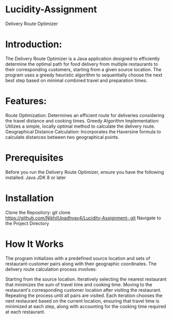 # Lucidity-Assignment
Delivery Route Optimizer

# Introduction:
The Delivery Route Optimizer is a Java application designed to efficiently determine the optimal path for food delivery from multiple restaurants to their corresponding customers, starting from a given source location. The program uses a greedy heuristic algorithm to sequentially choose the next best step based on minimal combined travel and preparation times.

# Features:
Route Optimization: Determines an efficient route for deliveries considering the travel distance and cooking times.
Greedy Algorithm Implementation: Utilizes a simple, locally optimal method to calculate the delivery route.
Geographical Distance Calculation: Incorporates the Haversine formula to calculate distances between two geographical points.

# Prerequisites
Before you run the Delivery Route Optimizer, ensure you have the following installed: Java JDK 8 or later

# Installation
Clone the Repository: git clone https://github.com/NikhilUpadhyay4/Lucidity-Assignment-.git
Navigate to the Project Directory


# How It Works
The program initializes with a predefined source location and sets of restaurant-customer pairs along with their geographic coordinates. The delivery route calculation process involves:

  Starting from the source location.
  Iteratively selecting the nearest restaurant that minimizes the sum of travel time and cooking time.
  Moving to the restaurant's corresponding customer location after visiting the restaurant.
  Repeating the process until all pairs are visited.
  Each iteration chooses the next restaurant based on the current location, ensuring that travel time is minimized at each step, along with    accounting for the cooking time required at each restaurant.

